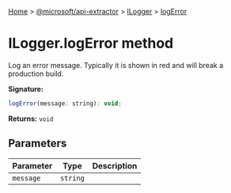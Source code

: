 [Home](./index) &gt; [@microsoft/api-extractor](./api-extractor.md) &gt; [ILogger](./api-extractor.ilogger.md) &gt; [logError](./api-extractor.ilogger.logerror.md)

# ILogger.logError method

Log an error message. Typically it is shown in red and will break a production build.

**Signature:**
```javascript
logError(message: string): void;
```
**Returns:** `void`

## Parameters

|  Parameter | Type | Description |
|  --- | --- | --- |
|  `message` | `string` |  |

